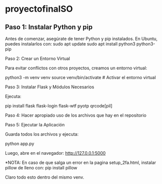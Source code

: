 # proyectofinalSO

## Paso 1: Instalar Python y pip

Antes de comenzar, asegúrate de tener Python y pip instalados. En Ubuntu, puedes instalarlos con:
          sudo apt update
        sudo apt install python3 python3-pip

Paso 2: Crear un Entorno Virtual

Para evitar conflictos con otros proyectos, creamos un entorno virtual:

   python3 -m venv venv
  source venv/bin/activate  # Activar el entorno virtual

Paso 3: Instalar Flask y Módulos Necesarios

Ejecuta:

  pip install flask flask-login flask-wtf pyotp qrcode[pil]

Paso 4: Hacer apropiado uso de los archivos que hay en el repositorio

Paso 5: Ejecutar la Aplicación

Guarda todos los archivos y ejecuta:

  python app.py

Luego, abre en el navegador:
    http://127.0.0.1:5000
    
*NOTA: En caso de que salga un error en la pagina setup_2fa.html, instalar pillow de lleno con:
    pip install pillow

Claro todo esto dentro del mismo venv.
